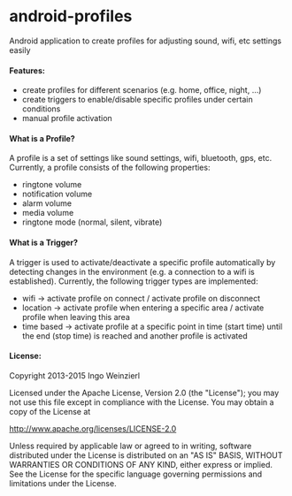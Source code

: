 # android-profiles
Android application to create profiles for adjusting sound, wifi, etc settings easily

#### Features:
* create profiles for different scenarios (e.g. home, office, night, ...)
* create triggers to enable/disable specific profiles under certain conditions
* manual profile activation

#### What is a Profile?
A profile is a set of settings like sound settings, wifi, bluetooth, gps, etc. Currently, a profile consists of the following properties:
* ringtone volume
* notification volume
* alarm volume
* media volume
* ringtone mode (normal, silent, vibrate)

#### What is a Trigger?
A trigger is used to activate/deactivate a specific profile automatically by detecting changes in the environment (e.g. a connection to a wifi is established). Currently, the following trigger types are implemented:
* wifi -> activate profile on connect / activate profile on disconnect
* location -> activate profile when entering a specific area / activate profile when leaving this area
* time based -> activate profile at a specific point in time (start time) until the end (stop time) is reached and
  another profile is activated

#### License:

Copyright 2013-2015 Ingo Weinzierl

Licensed under the Apache License, Version 2.0 (the "License"); you may not use this file except in compliance with the License. You may obtain a copy of the License at

http://www.apache.org/licenses/LICENSE-2.0

Unless required by applicable law or agreed to in writing, software distributed under the License is distributed on an "AS IS" BASIS, WITHOUT WARRANTIES OR CONDITIONS OF ANY KIND, either express or implied. See the License for the specific language governing permissions and limitations under the License.
